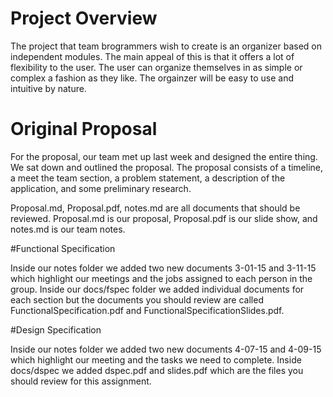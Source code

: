 # Project Overview

The project that team brogrammers wish to create is an organizer based on
independent modules. The main appeal of this is that it offers a lot of 
flexibility to the user. The user can organize themselves in as simple or
complex a fashion as they like. The orgainzer will be easy to use and
intuitive by nature.

# Original Proposal

For the proposal, our team met up last week and designed the entire thing.
We sat down and outlined the proposal. The proposal consists of a timeline,
a meet the team section, a problem statement, a description of the 
application, and some preliminary research.

Proposal.md, Proposal.pdf, notes.md are all documents that should be reviewed.
Proposal.md is our proposal, Proposal.pdf is our slide show, and notes.md is
our team notes.

#Functional Specification

Inside our notes folder we added two new documents 3-01-15 and 3-11-15 which
highlight our meetings and the jobs assigned to each person in the group. Inside
our docs/fspec folder we added individual documents for each section but the
documents you should review are called FunctionalSpecification.pdf and
FunctionalSpecificationSlides.pdf.

#Design Specification

Inside our notes folder we added two new documents 4-07-15 and 4-09-15 which
highlight our meeting and the tasks we need to complete. Inside docs/dspec
we added dspec.pdf and slides.pdf which are the files you should review for
this assignment.
